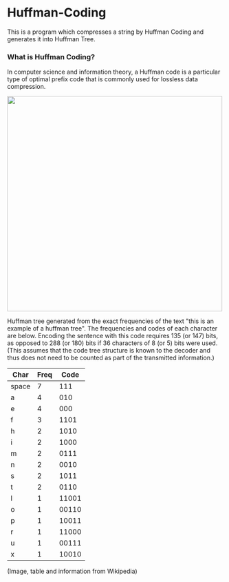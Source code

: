 # Huffman-Coding
This is a program which compresses a string by Huffman Coding and generates it into Huffman Tree. 

### What is Huffman Coding?
  In computer science and information theory, a Huffman code is a particular type of optimal prefix code that is commonly used for lossless data compression.
  
<img src="https://www.google.com/search?q=huffman+coding+wikipedia&client=opera&hs=HuL&sxsrf=ALeKk02EzpEt0zOvKG_5akWrLIBVottGqg:1596709702319&source=lnms&tbm=isch&sa=X&ved=2ahUKEwi8wfaUr4brAhWLrIsKHUnDCFsQ_AUoAXoECAsQAw&biw=1496&bih=723#imgrc=DuS9IzZQ7-9reM" width="500"/>

  Huffman tree generated from the exact frequencies of the text "this is an example of a huffman tree". The frequencies and codes of each character are below. Encoding the sentence with this code requires 135 (or 147) bits, as opposed to 288 (or 180) bits if 36 characters of 8 (or 5) bits were used. (This assumes that the code tree structure is known to the decoder and thus does not need to be counted as part of the transmitted information.)

Char | Freq |	Code
-----|------|-----
space |	7	| 111
a	| 4	| 010
e	| 4	| 000
f	| 3	| 1101
h	| 2	| 1010
i	| 2	| 1000
m	| 2	| 0111
n	| 2	| 0010
s	| 2	| 1011
t	| 2	| 0110
l	| 1	| 11001
o	| 1	| 00110
p	| 1	| 10011
r	| 1	| 11000
u	| 1	| 00111
x	| 1	| 10010

(Image, table and information from Wikipedia)
